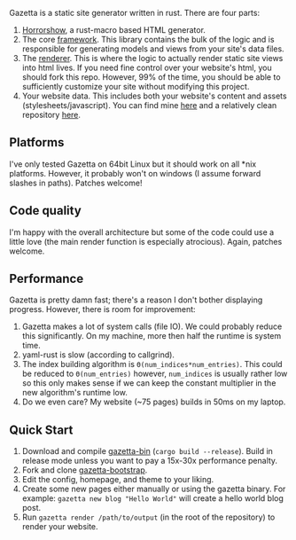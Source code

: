 Gazetta is a static site generator written in rust. There are four parts:

1. [Horrorshow][horrorshow], a rust-macro based HTML generator.
2. The core [framework][framework]. This library contains the bulk of the
   logic and is responsible for generating models and views from your site's
   data files.
3. The [renderer][bin]. This is where the logic to actually render static site
   views into html lives. If you need fine control over your website's html, you
   should fork this repo. However, 99% of the time, you should be able to
   sufficiently customize your site without modifying this project.
4. Your website data. This includes both your website's content and assets
   (stylesheets/javascript). You can find mine [here][data] and a relatively
   clean repository [here][bootstrap].

## Platforms

I've only tested Gazetta on 64bit Linux but it should work on all *nix
platforms. However, it probably won't on windows (I assume forward slashes in
paths). Patches welcome!

## Code quality

I'm happy with the overall architecture but some of the code could use a little
love (the main render function is especially atrocious). Again, patches welcome.

## Performance

Gazetta is pretty damn fast; there's a reason I don't bother displaying
progress. However, there is room for improvement:

1. Gazetta makes a lot of system calls (file IO). We could probably reduce this
   significantly. On my machine, more then half the runtime is system time.
2. yaml-rust is slow (according to callgrind).
3. The index building algorithm is `Θ(num_indices*num_entries)`. This could be
   reduced to `Θ(num_entries)` however, `num_indices` is usually rather low so
   this only makes sense if we can keep the constant multiplier in the new
   algorithm's runtime low.
4. Do we even care? My website (~75 pages) builds in 50ms on my laptop.

## Quick Start

1. Download and compile [gazetta-bin][bin] (`cargo build --release`). Build in
   release mode unless you want to pay a 15x-30x performance penalty.
2. Fork and clone [gazetta-bootstrap][bootstrap].
3. Edit the config, homepage, and theme to your liking.
4. Create some new pages either manually or using the gazetta binary. For
   example: `gazetta new blog "Hello World"` will create a hello world blog
   post.
5. Run `gazetta render /path/to/output` (in the root of the repository) to
   render your website.


[framework]: https://github.com/Stebalien/gazetta
[bin]: https://github.com/Stebalien/gazetta
[data]: https://github.com/Stebalien/www
[horrorshow]: https://github.com/Stebalien/horrorshow-rs
[bootstrap]: https://github.com/Stebalien/gazetta-bootstrap
